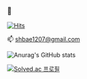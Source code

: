 ### 👋

[![Hits](https://hits.seeyoufarm.com/api/count/incr/badge.svg?url=https%3A%2F%2Fgithub.com%2FEsocle&count_bg=%23BF3DC8&title_bg=%23000000&icon=&icon_color=%23FFFFFF&title=%F0%9F%92%98+%EB%B0%A9%EB%AC%B8&edge_flat=false)](https://hits.seeyoufarm.com)

📫 shbae1207@gmail.com

<!--
**Esocle/Esocle** is a ✨ _special_ ✨ repository because its `README.md` (this file) appears on your GitHub profile.

Here are some ideas to get you started:

- 🔭 I’m currently working on ...
- 🌱 I’m currently learning ...
- 👯 I’m looking to collaborate on ...
- 🤔 I’m looking for help with ...
- 💬 Ask me about ...
- 📫 How to reach me: ...
- 😄 Pronouns: ...
- ⚡ Fun fact: ...
-->

![Anurag's GitHub stats](https://github-readme-stats.vercel.app/api?username=Esocle&show_icons=true&theme=tokyonight)

[![Solved.ac 프로필](http://mazassumnida.wtf/api/mini/generate_badge?boj={shbae1207)](https://solved.ac/{shbae1207)
